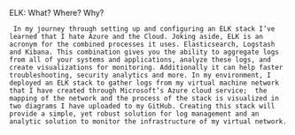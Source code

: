 ELK: What? Where? Why?

     In my journey through setting up and configuring an ELK stack I’ve learned that I hate Azure and the Cloud. Joking aside, ELK is an acronym for the combined processes it uses. Elasticsearch, Logstash and Kibana. This combination gives you the ability to aggregate logs from all of your systems and applications, analyze these logs, and create visualizations for monitoring. Additionally it can help faster troubleshooting, security analytics and more. In my environment, I deployed an ELK stack to gather logs from my virtual machine network that I have created through Microsoft’s Azure cloud service;  the mapping of the network and the process of the stack is visualized in two diagrams I have uploaded to my GitHub. Creating this stack will provide a simple, yet robust solution for log management and an analytic solution to monitor the infrastructure of my virtual network.
